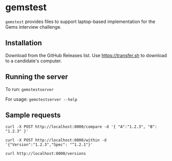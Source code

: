 # gemstest

`gemstest` provides files to support laptop-based implementation for the Gems
interview challenge.

## Installation

Download from the GitHub Releases list. Use https://transfer.sh to download to
a candidate's computer.


## Running the server

To run: `gemstestserver`

For usage: `gemstestserver --help`

## Sample requests
```
curl -X POST http://localhost:8000/compare -d '{ "A":"1.2.3", "B": "1.2.3" }'
```

```
curl -X POST http://localhost:8000/within -d '{"Version":"1.2.3","Spec": "^1.2.1"}'
```

```
curl http://localhost:8000/versions
```
